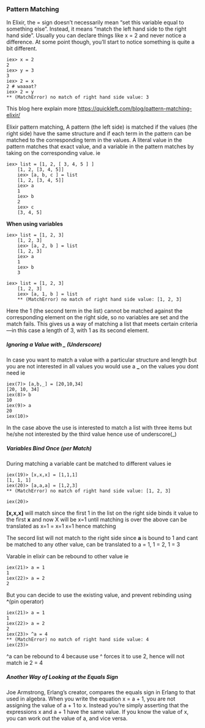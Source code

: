 ### Pattern Matching

In Elixir, the = sign doesn’t necessarily mean “set this variable equal to something else”. Instead, it means “match the left hand side to the right hand side”. Usually you can declare things like x = 2 and never notice a difference. At some point though, you’ll start to notice something is quite a bit different.

```shell
iex> x = 2
2
iex> y = 3
3
iex> 2 = x
2 # waaaat?
iex> 2 = y
** (MatchError) no match of right hand side value: 3
```
This blog here explain more 
https://quickleft.com/blog/pattern-matching-elixir/

Elixir pattern matching, A pattern (the left side) is matched if the values (the right side) have the same structure and if each term in the pattern can be matched to the corresponding term in the values. A literal value in the pattern matches that exact value, and a variable in the pattern matches by taking on the corresponding value.
ie
```shell
iex> list = [1, 2, [ 3, 4, 5 ] ]
	[1, 2, [3, 4, 5]]
	iex> [a, b, c ] = list
	[1, 2, [3, 4, 5]]
 	iex> a
 	1
 	iex> b
	2
 	iex> c
 	[3, 4, 5]
```
**When using variables**
```shell
iex> list = [1, 2, 3]
	[1, 2, 3]
	iex> [a, 2, b ] = list
 	[1, 2, 3]
 	iex> a
 	1
 	iex> b
 	3
```

```shell
iex> list = [1, 2, 3]
	[1, 2, 3]
	iex> [a, 1, b ] = list
 	** (MatchError) no match of right hand side value: [1, 2, 3]
```

Here the 1 (the second term in the list) cannot be matched against the corresponding element on the right side, so no variables are set and the match fails. This gives us a way of matching a list that meets certain criteria—in this case a length of 3, with 1 as its second element.

##### Ignoring a Value with _ (Underscore)
In case you want to match a value with a particular structure and length but you are not interested in all values you would use a **_** on the values you dont need 
ie
```shell
iex(7)> [a,b,_] = [20,10,34]
[20, 10, 34]
iex(8)> b
10
iex(9)> a
20
iex(10)> 
```
In the case above the use is interested to match a list with three items but he/she not interested by the third value hence use of underscore(_)

##### Variables Bind Once (per Match)
During matching a variable cant be matched to different values
ie
```shell
iex(19)> [x,x,x] = [1,1,1] 
[1, 1, 1]
iex(20)> [a,a,a] = [1,2,3]
** (MatchError) no match of right hand side value: [1, 2, 3]
    
iex(20)> 
```
**[x,x,x]** will match since the first 1 in the list on the right side binds it value to the first **x** and now X will be x=1 until matching is over
the above can be translated as x=1 = x=1 x=1 hence matching

The secord list will not match to the right side since **a** is bound to  1 and cant be matched to any other value, can be translated to a = 1, 1 = 2, 1 = 3

Varable in elixir can be rebound to other value ie
``` shell
iex(21)> a = 1
1
iex(22)> a = 2
2
```
But you can decide to use the existing value, and prevent rebinding using **^**(pin operator)
```shell
iex(21)> a = 1
1
iex(22)> a = 2
2
iex(23)> ^a = 4
** (MatchError) no match of right hand side value: 4
iex(23)> 
```
^a can be rebound to 4 because use ^ forces it to use 2, hence will not match ie 2 = 4

##### Another Way of Looking at the Equals Sign
Joe Armstrong, Erlang’s creator, compares the equals sign in Erlang to that used in algebra. When you write the equation x = a + 1, you are not assigning the value of a + 1 to x. Instead you’re simply asserting that the expressions x and a + 1 have the same value. If you know the value of x, you can work out the value of a, and vice versa.
